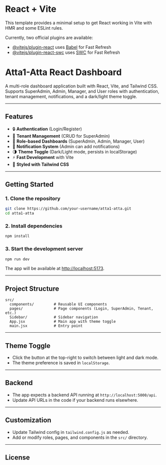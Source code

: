 # React + Vite

This template provides a minimal setup to get React working in Vite with HMR and some ESLint rules.

Currently, two official plugins are available:

- [@vitejs/plugin-react](https://github.com/vitejs/vite-plugin-react/blob/main/packages/plugin-react/README.md) uses [Babel](https://babeljs.io/) for Fast Refresh
- [@vitejs/plugin-react-swc](https://github.com/vitejs/vite-plugin-react-swc) uses [SWC](https://swc.rs/) for Fast Refresh

# Atta1-Atta React Dashboard

A multi-role dashboard application built with React, Vite, and Tailwind CSS.  
Supports SuperAdmin, Admin, Manager, and User roles with authentication, tenant management, notifications, and a dark/light theme toggle.

---

## Features

- 🔒 **Authentication** (Login/Register)
- 🏢 **Tenant Management** (CRUD for SuperAdmin)
- 👤 **Role-based Dashboards** (SuperAdmin, Admin, Manager, User)
- 📨 **Notification System** (Admin can add notifications)
- 🌗 **Theme Toggle** (Dark/Light mode, persists in localStorage)
- ⚡ **Fast Development** with Vite
- 🎨 **Styled with Tailwind CSS**

---

## Getting Started

### 1. Clone the repository

```bash
git clone https://github.com/your-username/atta1-atta.git
cd atta1-atta
```

### 2. Install dependencies

```bash
npm install
```

### 3. Start the development server

```bash
npm run dev
```

The app will be available at [http://localhost:5173](http://localhost:5173).

---

## Project Structure

```
src/
  components/         # Reusable UI components
  pages/              # Page components (Login, SuperAdmin, Tenant, etc.)
  Sidebar/            # Sidebar navigation
  App.jsx             # Main app with theme toggle
  main.jsx            # Entry point
```

---

## Theme Toggle

- Click the button at the top-right to switch between light and dark mode.
- The theme preference is saved in `localStorage`.

---

## Backend

- The app expects a backend API running at `http://localhost:5000/api`.
- Update API URLs in the code if your backend runs elsewhere.

---

## Customization

- Update Tailwind config in `tailwind.config.js` as needed.
- Add or modify roles, pages, and components in the `src/` directory.

---

## License